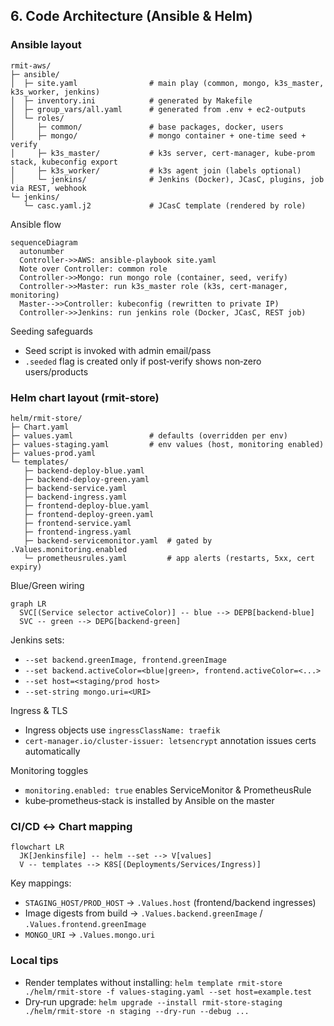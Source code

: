 ## 6. Code Architecture (Ansible & Helm)

### Ansible layout
```
rmit-aws/
├─ ansible/
│  ├─ site.yaml                # main play (common, mongo, k3s_master, k3s_worker, jenkins)
│  ├─ inventory.ini            # generated by Makefile
│  ├─ group_vars/all.yaml      # generated from .env + ec2-outputs
│  └─ roles/
│     ├─ common/               # base packages, docker, users
│     ├─ mongo/                # mongo container + one‑time seed + verify
│     ├─ k3s_master/           # k3s server, cert‑manager, kube‑prom stack, kubeconfig export
│     ├─ k3s_worker/           # k3s agent join (labels optional)
│     └─ jenkins/              # Jenkins (Docker), JCasC, plugins, job via REST, webhook
└─ jenkins/
   └─ casc.yaml.j2             # JCasC template (rendered by role)
```

Ansible flow
```mermaid
sequenceDiagram
  autonumber
  Controller->>AWS: ansible-playbook site.yaml
  Note over Controller: common role
  Controller->>Mongo: run mongo role (container, seed, verify)
  Controller->>Master: run k3s_master role (k3s, cert-manager, monitoring)
  Master-->>Controller: kubeconfig (rewritten to private IP)
  Controller->>Jenkins: run jenkins role (Docker, JCasC, REST job)
```

Seeding safeguards
- Seed script is invoked with admin email/pass
- `.seeded` flag is created only if post‑verify shows non‑zero users/products

### Helm chart layout (rmit-store)
```
helm/rmit-store/
├─ Chart.yaml
├─ values.yaml                 # defaults (overridden per env)
├─ values-staging.yaml         # env values (host, monitoring enabled)
├─ values-prod.yaml
└─ templates/
   ├─ backend-deploy-blue.yaml
   ├─ backend-deploy-green.yaml
   ├─ backend-service.yaml
   ├─ backend-ingress.yaml
   ├─ frontend-deploy-blue.yaml
   ├─ frontend-deploy-green.yaml
   ├─ frontend-service.yaml
   ├─ frontend-ingress.yaml
   ├─ backend-servicemonitor.yaml  # gated by .Values.monitoring.enabled
   └─ prometheusrules.yaml         # app alerts (restarts, 5xx, cert expiry)
```

Blue/Green wiring
```mermaid
graph LR
  SVC[(Service selector activeColor)] -- blue --> DEPB[backend-blue]
  SVC -- green --> DEPG[backend-green]
```
Jenkins sets:
- `--set backend.greenImage, frontend.greenImage`
- `--set backend.activeColor=<blue|green>, frontend.activeColor=<...>`
- `--set host=<staging/prod host>`
- `--set-string mongo.uri=<URI>`

Ingress & TLS
- Ingress objects use `ingressClassName: traefik`
- `cert-manager.io/cluster-issuer: letsencrypt` annotation issues certs automatically

Monitoring toggles
- `monitoring.enabled: true` enables ServiceMonitor & PrometheusRule
- kube‑prometheus‑stack is installed by Ansible on the master

### CI/CD ↔ Chart mapping
```mermaid
flowchart LR
  JK[Jenkinsfile] -- helm --set --> V[values]
  V -- templates --> K8S[(Deployments/Services/Ingress)]
```
Key mappings:
- `STAGING_HOST/PROD_HOST` → `.Values.host` (frontend/backend ingresses)
- Image digests from build → `.Values.backend.greenImage` / `.Values.frontend.greenImage`
- `MONGO_URI` → `.Values.mongo.uri`

### Local tips
- Render templates without installing:
  `helm template rmit-store ./helm/rmit-store -f values-staging.yaml --set host=example.test`
- Dry‑run upgrade:
  `helm upgrade --install rmit-store-staging ./helm/rmit-store -n staging --dry-run --debug ...`

